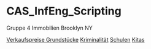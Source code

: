 # CAS_InfEng_Scripting
Gruppe 4 Immobilien Brooklyn NY

[Verkaufspreise Grundstücke](https://www1.nyc.gov/site/finance/taxes/property-rolling-sales-data.page)
[Kriminalität](https://www1.nyc.gov/site/nypd/stats/crime-statistics/citywide-crime-stats.page)
[Schulen](https://data.cityofnewyork.us/Education/Brooklyn-Schools/bkjd-kr4k)
[Kitas](https://data.cityofnewyork.us/Health/Childcare-Centers/tdif-34xu)
